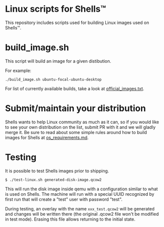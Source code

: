 # Linux scripts for Shells™

This repository includes scripts used for building Linux images used on Shells™.

# build_image.sh

This script will build an image for a given distibution.

For example:

	./build_image.sh ubuntu-focal-ubuntu-desktop
	
For list of currently available builds, take a look at [official_images.txt](https://github.com/Shells-com/linux-scripts/blob/master/official_images.txt).

# Submit/maintain your distribution

Shells wants to help Linux community as much as it can, so if you would like to see your own distribution on the list, submit PR with it and we will gladly merge it. Be sure to read about some simple rules around how to build images for Shells at [os_requirements.md](https://github.com/Shells-com/linux-scripts/blob/master/os_requirements.md).

# Testing

It is possible to test Shells images prior to shipping.

	$ ./test-linux.sh generated-disk-image.qcow2

This will run the disk image inside qemu with a configuration similar to what is used on Shells. The machine will run with a special UUID recognized by first run that will create a "test" user with password "test".

During testing, an overlay with the name `xxx_test.qcow2` will be generated and changes will be written there (the original .qcow2 file won't be modified in test mode). Erasing this file allows returning to the initial state.
